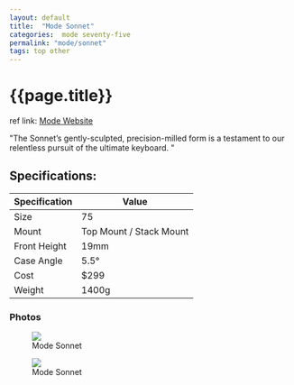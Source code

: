 ```yaml
---
layout: default
title:  "Mode Sonnet"
categories:  mode seventy-five
permalink: "mode/sonnet"
tags: top other
---
```

# {{page.title}}

ref link: [Mode Website](https://modedesigns.com/pages/sonnet)

"The Sonnet’s gently-sculpted, precision-milled form is a testament to our relentless pursuit of the ultimate keyboard.
"

## Specifications:

| Specification | Value |
|---|---|
| Size | 75 |
| Mount | Top Mount / Stack Mount |
| Front Height | 19mm |
| Case Angle | 5.5° |
| Cost | $299 |
| Weight | 1400g |

### Photos

<figure>
  <img src="{{ 'assets/images/mode/sonnet/sonnet.banner.png' | relative_url }}">
  <figcaption>Mode Sonnet</figcaption>
</figure>

<figure>
  <img src="{{ 'assets/images/mode/sonnet/sonnet.parts.png' | relative_url }}">
  <figcaption>Mode Sonnet</figcaption>
</figure>
